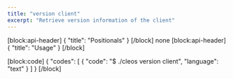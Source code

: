 ```yaml
---
title: "version client"
excerpt: "Retrieve version information of the client"
---
```

[block:api-header]
{
  "title": "Positionals"
}
[/block]
none
[block:api-header]
{
  "title": "Usage"
}
[/block]

[block:code]
{
  "codes": [
    {
      "code": "$ ./cleos version client",
      "language": "text"
    }
  ]
}
[/block]